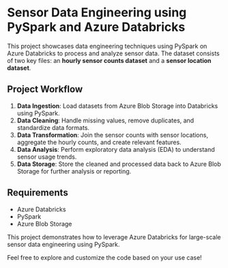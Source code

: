 # Sensor Data Engineering using PySpark and Azure Databricks

This project showcases data engineering techniques using PySpark on Azure Databricks to process and analyze sensor data. The dataset consists of two key files: an **hourly sensor counts dataset** and a **sensor location dataset**.

## Project Workflow
1. **Data Ingestion**: Load datasets from Azure Blob Storage into Databricks using PySpark.
2. **Data Cleaning**: Handle missing values, remove duplicates, and standardize data formats.
3. **Data Transformation**: Join the sensor counts with sensor locations, aggregate the hourly counts, and create relevant features.
4. **Data Analysis**: Perform exploratory data analysis (EDA) to understand sensor usage trends.
5. **Data Storage**: Store the cleaned and processed data back to Azure Blob Storage for further analysis or reporting.

## Requirements
- Azure Databricks
- PySpark
- Azure Blob Storage

This project demonstrates how to leverage Azure Databricks for large-scale sensor data engineering using PySpark.

Feel free to explore and customize the code based on your use case!
